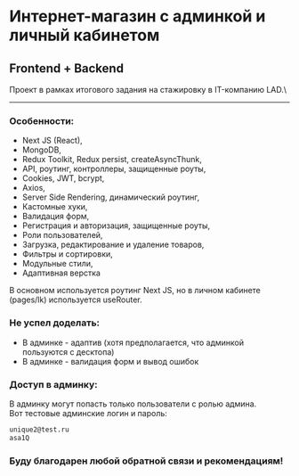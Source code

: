 # Интернет-магазин с админкой и личный кабинетом

## Frontend + Backend

Проект в рамках итогового задания на стажировку в IT-компанию LAD.\

---

### Особенности:

- Next JS (React),
- MongoDB,
- Redux Toolkit, Redux persist, createAsyncThunk,
- API, роутинг, контроллеры, защищенные роуты,
- Cookies, JWT, bcrypt,
- Axios,
- Server Side Rendering, динамический роутинг,
- Кастомные хуки,
- Валидация форм,
- Регистрация и авторизация, защищенные роуты,
- Роли пользователей,
- Загрузка, редактирование и удаление товаров,
- Фильтры и сортировки,
- Модульные стили,
- Адаптивная верстка

В основном используется роутинг Next JS, но в личном кабинете (pages/lk) используется useRouter.

### Не успел доделать:

- В админке - адаптив (хотя предполагается, что админкой пользуются с десктопа)
- В админке - валидация форм и вывод ошибок

### Доступ в админку:

В админку могут попасть только пользователи с ролью админа.\
Вот тестовые админские логин и пароль:

```sh
unique2@test.ru
asa1Q
```

### Буду благодарен любой обратной связи и рекомендациям!
